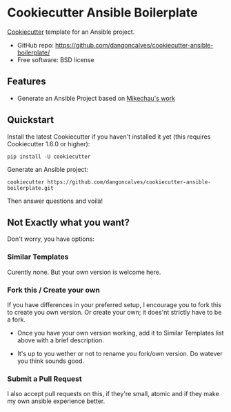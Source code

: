 Cookiecutter Ansible Boilerplate
================================

[Cookiecutter](https://github.com/audreyr/cookiecutter) template for an Ansible project.

* GitHub repo: https://github.com/dangoncalves/cookiecutter-ansible-boilerplate/
* Free software: BSD license

Features
--------

* Generate an Ansible Project based on [Mikechau's work](https://github.com/mikechau/ansible-boilerplate)

Quickstart
----------

Install the latest Cookiecutter if you haven't installed it yet (this requires Cookiecutter 1.6.0 or higher):
```
pip install -U cookiecutter
```

Generate an Ansible project:
```
cookiecutter https://github.com/dangoncalves/cookiecutter-ansible-boilerplate.git
```
Then answer questions and voilà!

Not Exactly what you want?
--------------------------

Don't worry, you have options:

### Similar Templates

Curently none. But your own version is welcome here.

### Fork this / Create your own

If you have differences in your preferred setup, I encourage you to fork this
to create you own version. Or create your own; it does'nt strictly have to
be a fork.

* Once you have your own version working, add it to Similar Templates list
  above with a brief description.

* It's up to you wether or not to rename you fork/own version. Do watever
  you think sounds good.

### Submit a Pull Request

I also accept pull requests on this, if they're small, atomic and if they
make my own ansible experience better.
